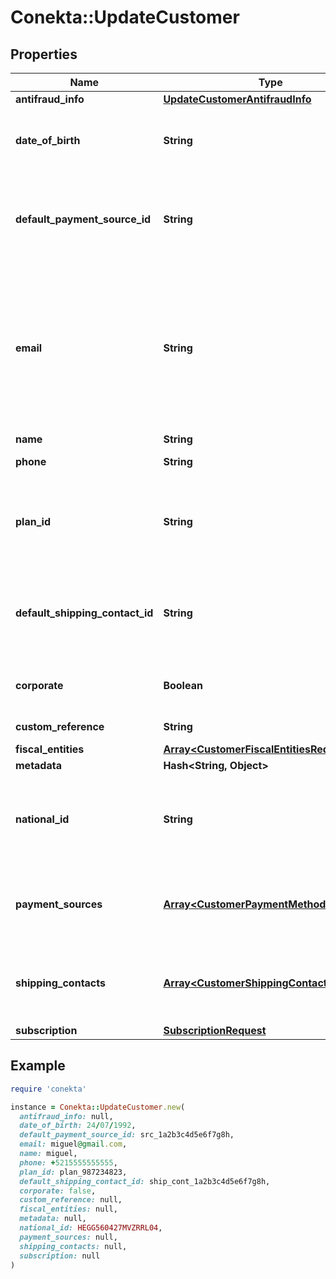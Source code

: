 # Conekta::UpdateCustomer

## Properties

| Name | Type | Description | Notes |
| ---- | ---- | ----------- | ----- |
| **antifraud_info** | [**UpdateCustomerAntifraudInfo**](UpdateCustomerAntifraudInfo.md) |  | [optional] |
| **date_of_birth** | **String** | It is a parameter that allows to identify the date of birth of the client. | [optional] |
| **default_payment_source_id** | **String** | It is a parameter that allows to identify in the response, the Conekta ID of a payment method (payment_id) | [optional] |
| **email** | **String** | An email address is a series of customizable characters followed by a universal Internet symbol, the at symbol (@), the name of a host server, and a web domain ending (.mx, .com, .org, . net, etc). | [optional] |
| **name** | **String** | Client&#39;s name | [optional] |
| **phone** | **String** | Is the customer&#39;s phone number | [optional] |
| **plan_id** | **String** | Contains the ID of a plan, which could together with name, email and phone create a client directly to a subscription | [optional] |
| **default_shipping_contact_id** | **String** | It is a parameter that allows to identify in the response, the Conekta ID of the shipping address (shipping_contact) | [optional] |
| **corporate** | **Boolean** | It is a value that allows identifying if the email is corporate or not. | [optional][default to false] |
| **custom_reference** | **String** | It is an undefined value. | [optional] |
| **fiscal_entities** | [**Array&lt;CustomerFiscalEntitiesRequest&gt;**](CustomerFiscalEntitiesRequest.md) |  | [optional] |
| **metadata** | **Hash&lt;String, Object&gt;** |  | [optional] |
| **national_id** | **String** | It is a parameter that allows to identify the national identification number of the client. | [optional] |
| **payment_sources** | [**Array&lt;CustomerPaymentMethodsRequest&gt;**](CustomerPaymentMethodsRequest.md) | Contains details of the payment methods that the customer has active or has used in Conekta | [optional] |
| **shipping_contacts** | [**Array&lt;CustomerShippingContacts&gt;**](CustomerShippingContacts.md) | Contains the detail of the shipping addresses that the client has active or has used in Conekta | [optional] |
| **subscription** | [**SubscriptionRequest**](SubscriptionRequest.md) |  | [optional] |

## Example

```ruby
require 'conekta'

instance = Conekta::UpdateCustomer.new(
  antifraud_info: null,
  date_of_birth: 24/07/1992,
  default_payment_source_id: src_1a2b3c4d5e6f7g8h,
  email: miguel@gmail.com,
  name: miguel,
  phone: +5215555555555,
  plan_id: plan_987234823,
  default_shipping_contact_id: ship_cont_1a2b3c4d5e6f7g8h,
  corporate: false,
  custom_reference: null,
  fiscal_entities: null,
  metadata: null,
  national_id: HEGG560427MVZRRL04,
  payment_sources: null,
  shipping_contacts: null,
  subscription: null
)
```

